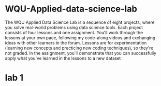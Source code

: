 # WQU-Applied-data-science-lab
The WQU Applied Data Science Lab is a sequence of eight projects, where you solve real-world problems using data science tools. Each project consists of four lessons and one assignment.
You'll work through the lessons at your own pace, following my code-along videos and exchanging ideas with other learners in the forum. Lessons are for experimentation (learning new concepts and practicing new coding techniques), so they're not graded. In the assignment, you'll demonstrate that you can successfully apply what you've learned in the lessons to a new dataset
# lab 1
